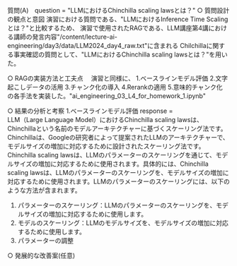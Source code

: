 
質問(A)　question = "LLMにおけるChinchilla scaling lawsとは？"
○ 質問設計の観点と意図
  演習における質問である、"LLMにおけるInference Time Scalingとは？"と比較するため、
  演習で使用されたRAGである、LLM講座第4講における講師の発言内容"/content/lecture-ai-engineering/day3/data/LLM2024_day4_raw.txt"に含まれる
  Chilchillaに関する事実確認の質問として、"LLMにおけるChinchilla scaling lawsとは？"を用いた。

○ RAGの実装方法と工夫点
　演習と同様に、
   1.ベースラインモデル評価
   2.文字起こしデータの活用
   3.チャンク化の導入
   4.Rerankの適用
   5.意味的チャンク化
  の各手法を実装した。"ai_engineering_03_L4_for_homework_1.ipynb"

○ 結果の分析と考察
  1.ベースラインモデル評価
  response =   
    LLM（Large Language Model）におけるChinchilla scaling lawsは、Chinchillaという名前のモデルアーキテクチャーに基づくスケーリング法です。Chinchillaは、Googleの研究者によって提案されたLLMのアーキテクチャーで、モデルサイズの増加に対応するために設計されたスケーリング法です。
    Chinchilla scaling lawsは、LLMのパラメーターのスケーリングを通じて、モデルサイズの増加に対応するために使用されます。具体的には、Chinchilla scaling lawsは、LLMのパラメーターのスケーリングを、モデルサイズの増加に対応するために使用されます。LLMのパラメーターのスケーリングには、以下のような方法が含まれます。
  1. パラメーターのスケーリング：LLMのパラメーターのスケーリングを、モデルサイズの増加に対応するために使用します。
  2. モデルのスケーリング：LLMのモデルサイズを、モデルサイズの増加に対応するために使用します。
  3. パラメーターの調整
 
○ 発展的な改善案(任意)


